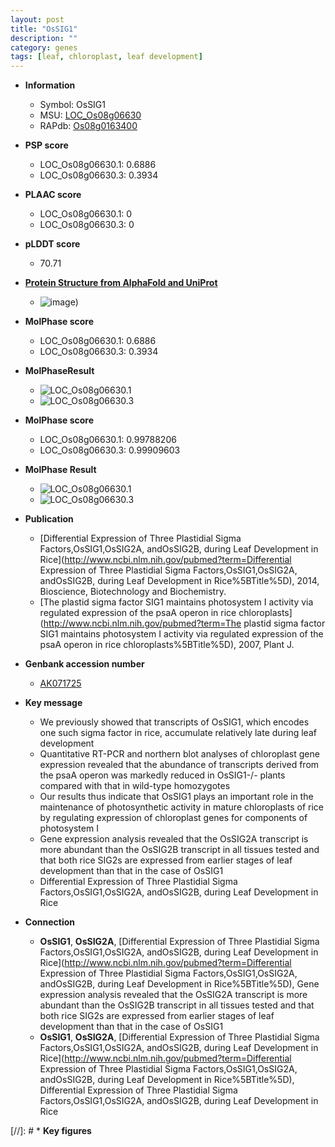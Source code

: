 ```yaml
---
layout: post
title: "OsSIG1"
description: ""
category: genes
tags: [leaf, chloroplast, leaf development]
---
```


* **Information**  
    + Symbol: OsSIG1  
    + MSU: [LOC_Os08g06630](http://rice.plantbiology.msu.edu/cgi-bin/ORF_infopage.cgi?orf=LOC_Os08g06630)  
    + RAPdb: [Os08g0163400](http://rapdb.dna.affrc.go.jp/viewer/gbrowse_details/irgsp1?name=Os08g0163400)  

* **PSP score**  
    + LOC_Os08g06630.1: 0.6886 
    + LOC_Os08g06630.3: 0.3934 

* **PLAAC score**  
    + LOC_Os08g06630.1: 0 
    + LOC_Os08g06630.3: 0 

* **pLDDT score**
    + 70.71

* **[Protein Structure from AlphaFold and UniProt](https://www.uniprot.org/uniprotkb/Q0J7T6/entry#structure)**
    + ![image](https://ricepsp.github.io/images/Q0/AF-Q0J7T6-F1.png))

* **MolPhase score**
    + LOC_Os08g06630.1: 0.6886
    + LOC_Os08g06630.3: 0.3934

* **MolPhaseResult**
    + ![LOC_Os08g06630.1](https://ricepsp.github.io/pictures/LOC_Os08g/LOC_Os08g06630.1.png)
    + ![LOC_Os08g06630.3](https://ricepsp.github.io/pictures/LOC_Os08g/LOC_Os08g06630.3.png)

* **MolPhase score**
    + LOC_Os08g06630.1: 0.99788206
    + LOC_Os08g06630.3: 0.99909603

* **MolPhase Result**
    + ![LOC_Os08g06630.1](https://304243504.github.io/Pictures/LOC_Os08g/LOC_Os08g06630.1.png)
    + ![LOC_Os08g06630.3](https://304243504.github.io/Pictures/LOC_Os08g/LOC_Os08g06630.3.png)

* **Publication**  
    + [Differential Expression of Three Plastidial Sigma Factors,OsSIG1,OsSIG2A, andOsSIG2B, during Leaf Development in Rice](http://www.ncbi.nlm.nih.gov/pubmed?term=Differential Expression of Three Plastidial Sigma Factors,OsSIG1,OsSIG2A, andOsSIG2B, during Leaf Development in Rice%5BTitle%5D), 2014, Bioscience, Biotechnology and Biochemistry.
    + [The plastid sigma factor SIG1 maintains photosystem I activity via regulated expression of the psaA operon in rice chloroplasts](http://www.ncbi.nlm.nih.gov/pubmed?term=The plastid sigma factor SIG1 maintains photosystem I activity via regulated expression of the psaA operon in rice chloroplasts%5BTitle%5D), 2007, Plant J.

* **Genbank accession number**  
    + [AK071725](http://www.ncbi.nlm.nih.gov/nuccore/AK071725)

* **Key message**  
    + We previously showed that transcripts of OsSIG1, which encodes one such sigma factor in rice, accumulate relatively late during leaf development
    + Quantitative RT-PCR and northern blot analyses of chloroplast gene expression revealed that the abundance of transcripts derived from the psaA operon was markedly reduced in OsSIG1-/- plants compared with that in wild-type homozygotes
    + Our results thus indicate that OsSIG1 plays an important role in the maintenance of photosynthetic activity in mature chloroplasts of rice by regulating expression of chloroplast genes for components of photosystem I
    + Gene expression analysis revealed that the OsSIG2A transcript is more abundant than the OsSIG2B transcript in all tissues tested and that both rice SIG2s are expressed from earlier stages of leaf development than that in the case of OsSIG1
    + Differential Expression of Three Plastidial Sigma Factors,OsSIG1,OsSIG2A, andOsSIG2B, during Leaf Development in Rice

* **Connection**  
    + __OsSIG1__, __OsSIG2A__, [Differential Expression of Three Plastidial Sigma Factors,OsSIG1,OsSIG2A, andOsSIG2B, during Leaf Development in Rice](http://www.ncbi.nlm.nih.gov/pubmed?term=Differential Expression of Three Plastidial Sigma Factors,OsSIG1,OsSIG2A, andOsSIG2B, during Leaf Development in Rice%5BTitle%5D), Gene expression analysis revealed that the OsSIG2A transcript is more abundant than the OsSIG2B transcript in all tissues tested and that both rice SIG2s are expressed from earlier stages of leaf development than that in the case of OsSIG1
    + __OsSIG1__, __OsSIG2A__, [Differential Expression of Three Plastidial Sigma Factors,OsSIG1,OsSIG2A, andOsSIG2B, during Leaf Development in Rice](http://www.ncbi.nlm.nih.gov/pubmed?term=Differential Expression of Three Plastidial Sigma Factors,OsSIG1,OsSIG2A, andOsSIG2B, during Leaf Development in Rice%5BTitle%5D), Differential Expression of Three Plastidial Sigma Factors,OsSIG1,OsSIG2A, andOsSIG2B, during Leaf Development in Rice

[//]: # * **Key figures**  



